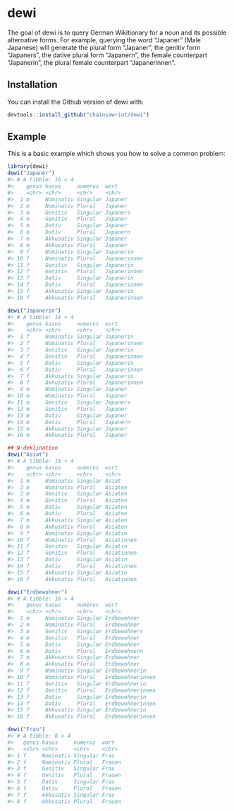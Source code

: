 
<!-- README.md is generated from README.Rmd. Please edit that file -->

# dewi

<!-- badges: start -->

<!-- badges: end -->

The goal of dewi is to query German Wikitionary for a noun and its
possible alternative forms. For example, querying the word “Japaner”
(Male Japanese) will generate the plural form “Japaner”, the genitiv
form “Japaners”, the dative plural form “Japanern”, the female
counterpart “Japanerin”, the plural female counterpart “Japanerinnen”.

## Installation

You can install the Github version of dewi with:

``` r
devtools::install_github("chainsawriot/dewi")
```

## Example

This is a basic example which shows you how to solve a common problem:

``` r
library(dewi)
dewi("Japaner")
#> # A tibble: 16 × 4
#>    genus kasus     numerus  wort        
#>    <chr> <chr>     <chr>    <chr>       
#>  1 m     Nominativ Singular Japaner     
#>  2 m     Nominativ Plural   Japaner     
#>  3 m     Genitiv   Singular Japaners    
#>  4 m     Genitiv   Plural   Japaner     
#>  5 m     Dativ     Singular Japaner     
#>  6 m     Dativ     Plural   Japanern    
#>  7 m     Akkusativ Singular Japaner     
#>  8 m     Akkusativ Plural   Japaner     
#>  9 f     Nominativ Singular Japanerin   
#> 10 f     Nominativ Plural   Japanerinnen
#> 11 f     Genitiv   Singular Japanerin   
#> 12 f     Genitiv   Plural   Japanerinnen
#> 13 f     Dativ     Singular Japanerin   
#> 14 f     Dativ     Plural   Japanerinnen
#> 15 f     Akkusativ Singular Japanerin   
#> 16 f     Akkusativ Plural   Japanerinnen
```

``` r
dewi("Japanerin")
#> # A tibble: 16 × 4
#>    genus kasus     numerus  wort        
#>    <chr> <chr>     <chr>    <chr>       
#>  1 f     Nominativ Singular Japanerin   
#>  2 f     Nominativ Plural   Japanerinnen
#>  3 f     Genitiv   Singular Japanerin   
#>  4 f     Genitiv   Plural   Japanerinnen
#>  5 f     Dativ     Singular Japanerin   
#>  6 f     Dativ     Plural   Japanerinnen
#>  7 f     Akkusativ Singular Japanerin   
#>  8 f     Akkusativ Plural   Japanerinnen
#>  9 m     Nominativ Singular Japaner     
#> 10 m     Nominativ Plural   Japaner     
#> 11 m     Genitiv   Singular Japaners    
#> 12 m     Genitiv   Plural   Japaner     
#> 13 m     Dativ     Singular Japaner     
#> 14 m     Dativ     Plural   Japanern    
#> 15 m     Akkusativ Singular Japaner     
#> 16 m     Akkusativ Plural   Japaner
```

``` r
## N-deklination
dewi("Asiat")
#> # A tibble: 16 × 4
#>    genus kasus     numerus  wort      
#>    <chr> <chr>     <chr>    <chr>     
#>  1 m     Nominativ Singular Asiat     
#>  2 m     Nominativ Plural   Asiaten   
#>  3 m     Genitiv   Singular Asiaten   
#>  4 m     Genitiv   Plural   Asiaten   
#>  5 m     Dativ     Singular Asiaten   
#>  6 m     Dativ     Plural   Asiaten   
#>  7 m     Akkusativ Singular Asiaten   
#>  8 m     Akkusativ Plural   Asiaten   
#>  9 f     Nominativ Singular Asiatin   
#> 10 f     Nominativ Plural   Asiatinnen
#> 11 f     Genitiv   Singular Asiatin   
#> 12 f     Genitiv   Plural   Asiatinnen
#> 13 f     Dativ     Singular Asiatin   
#> 14 f     Dativ     Plural   Asiatinnen
#> 15 f     Akkusativ Singular Asiatin   
#> 16 f     Akkusativ Plural   Asiatinnen
```

``` r
dewi("Erdbewohner")
#> # A tibble: 16 × 4
#>    genus kasus     numerus  wort            
#>    <chr> <chr>     <chr>    <chr>           
#>  1 m     Nominativ Singular Erdbewohner     
#>  2 m     Nominativ Plural   Erdbewohner     
#>  3 m     Genitiv   Singular Erdbewohners    
#>  4 m     Genitiv   Plural   Erdbewohner     
#>  5 m     Dativ     Singular Erdbewohner     
#>  6 m     Dativ     Plural   Erdbewohnern    
#>  7 m     Akkusativ Singular Erdbewohner     
#>  8 m     Akkusativ Plural   Erdbewohner     
#>  9 f     Nominativ Singular Erdbewohnerin   
#> 10 f     Nominativ Plural   Erdbewohnerinnen
#> 11 f     Genitiv   Singular Erdbewohnerin   
#> 12 f     Genitiv   Plural   Erdbewohnerinnen
#> 13 f     Dativ     Singular Erdbewohnerin   
#> 14 f     Dativ     Plural   Erdbewohnerinnen
#> 15 f     Akkusativ Singular Erdbewohnerin   
#> 16 f     Akkusativ Plural   Erdbewohnerinnen
```

``` r
dewi("Frau")
#> # A tibble: 8 × 4
#>   genus kasus     numerus  wort  
#>   <chr> <chr>     <chr>    <chr> 
#> 1 f     Nominativ Singular Frau  
#> 2 f     Nominativ Plural   Frauen
#> 3 f     Genitiv   Singular Frau  
#> 4 f     Genitiv   Plural   Frauen
#> 5 f     Dativ     Singular Frau  
#> 6 f     Dativ     Plural   Frauen
#> 7 f     Akkusativ Singular Frau  
#> 8 f     Akkusativ Plural   Frauen
```
